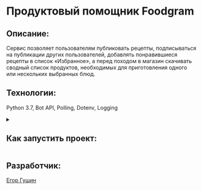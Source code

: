 # Продуктовый помощник Foodgram

## Описание:
Сервис позволяет пользователям публиковать рецепты, подписываться на
публикации других пользователей, добавлять понравившиеся рецепты в список
«Избранное», а перед походом в магазин скачивать сводный список продуктов,
необходимых для приготовления одного или нескольких выбранных блюд.

## Технологии:
Python 3.7, Bot API, Polling, Dotenv, Logging

<details>
<summary><h2>Как запустить проект:</h2></summary>

### *Клонируйте репозиторий:*
```
git clone https://github.com/EgorGushin/homework_bot.git
```

### *Установите и активируйте виртуальное окружение:*
Win:
```
python -m venv venv
venv/Scripts/activate
```

Mac:
```
python3 -m venv venv
source venv/bin/activate
```

### *Установите зависимости из файла requirements.txt:*
```
pip install -r requirements.txt
```

### *Запустите проект*
```
python homework.py
```
</details>


## Разработчик:
[Егор Гущин](https://github.com/EgorGushin)
